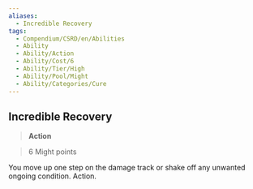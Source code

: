 ```yaml
---
aliases:
  - Incredible Recovery
tags:
  - Compendium/CSRD/en/Abilities
  - Ability
  - Ability/Action
  - Ability/Cost/6
  - Ability/Tier/High
  - Ability/Pool/Might
  - Ability/Categories/Cure
---
```

  
    
## Incredible Recovery    
>**Action**    
>6 Might points  
    
You move up one step on the damage track or shake off any unwanted ongoing condition. Action.